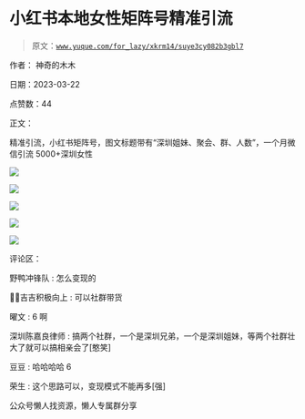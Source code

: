 # 小红书本地女性矩阵号精准引流

> 原文：[`www.yuque.com/for_lazy/xkrm14/suye3cy082b3gbl7`](https://www.yuque.com/for_lazy/xkrm14/suye3cy082b3gbl7)



作者： 神奇的木木



日期：2023-03-22



点赞数：44



正文：



精准引流，小红书矩阵号，图文标题带有“深圳姐妹、聚会、群、人数”，一个月微信引流 5000+深圳女性



![](img/9fb3be10fa5d363bffddd484ba1154c7.png)



![](img/62d79064211a938425c9e59a51d84247.png)



![](img/f72ef6f62c60935cbe7642a9efb8ca6b.png)



![](img/f32c4246c2ae8dcd6361060360b30caa.png)



![](img/1c412dca8e60c7f7c7c4a5bfc681f992.png)



评论区：



野鸭冲锋队 : 怎么变现的



💪🏻吉吉积极向上 : 可以社群带货



曜文 : 6 啊



深圳陈嘉良律师 : 搞两个社群，一个是深圳兄弟，一个是深圳姐妹，等两个社群壮大了就可以搞相亲会了[憨笑]



豆豆 : 哈哈哈哈 6



荣生 : 这个思路可以，变现模式不能再多[强]



公众号懒人找资源，懒人专属群分享

